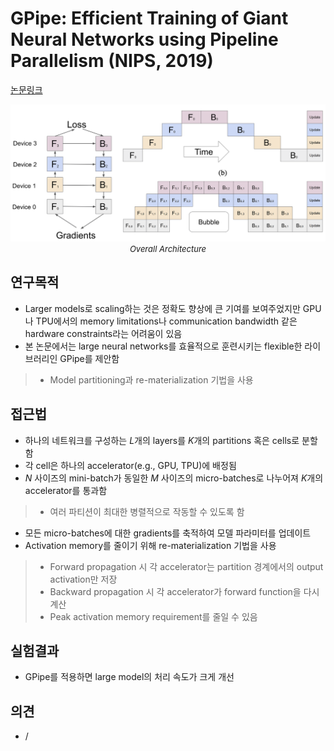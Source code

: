 # GPipe: Efficient Training of Giant Neural Networks using Pipeline Parallelism (NIPS, 2019)

[논문링크](https://proceedings.neurips.cc/paper_files/paper/2019/hash/093f65e080a295f8076b1c5722a46aa2-Abstract.html)

<p align="center">
    <img width="600" alt='fig1' src="../img/huang2019gpipe.png?raw=true"></br>
    <em><font size=2>Overall Architecture</font></em>
</p>

## 연구목적
- Larger models로 scaling하는 것은 정확도 향상에 큰 기여를 보여주었지만 GPU나 TPU에서의 memory limitations나 communication bandwidth 같은 hardware constraints라는 어려움이 있음
- 본 논문에서는 large neural networks를 효율적으로 훈련시키는 flexible한 라이브러리인 GPipe를 제안함
> - Model partitioning과 re-materialization 기법을 사용

## 접근법
- 하나의 네트워크를 구성하는 $L$개의 layers를 $K$개의 partitions 혹은 cells로 분할함
- 각 cell은 하나의 accelerator(e.g., GPU, TPU)에 배정됨
- $N$ 사이즈의 mini-batch가 동일한 $M$ 사이즈의 micro-batches로 나누어져 $K$개의 accelerator를 통과함
> - 여러 파티션이 최대한 병렬적으로 작동할 수 있도록 함
- 모든 micro-batches에 대한 gradients를 축적하여 모델 파라미터를 업데이트
- Activation memory를 줄이기 위해 re-materialization 기법을 사용
> - Forward propagation 시 각 accelerator는 partition 경계에서의 output activation만 저장
> - Backward propagation 시 각 accelerator가 forward function을 다시 계산
> - Peak activation memory requirement를 줄일 수 있음

## 실험결과
- GPipe를 적용하면 large model의 처리 속도가 크게 개선

## 의견
- /
